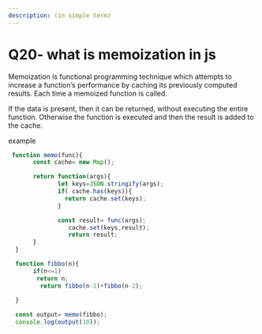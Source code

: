 ```yaml
---
description: (in simple term)
---
```


# Q20- what is memoization in js

Memoization is functional programming technique which attempts to increase a function’s performance by caching its previously computed results. Each time a memoized function is called.

If the data is present, then it can be returned, without executing the entire function. Otherwise the function is executed and then the result is added to the cache.

example

```javascript
 function memo(func){
       const cache= new Map();

       return function(args){
              let keys=JSON.stringify(args);
              if( cache.has(keys)){
                return cache.set(keys);
              }

              const result= func(args);
                 cache.set(keys,result);
                 return result;
       }
  }

  function fibbo(n){
       if(n<=1)
        return n;
         return fibbo(n-1)+fibbo(n-2);
       
  }

  const output= memo(fibbo);
  console.log(output(10));
```
